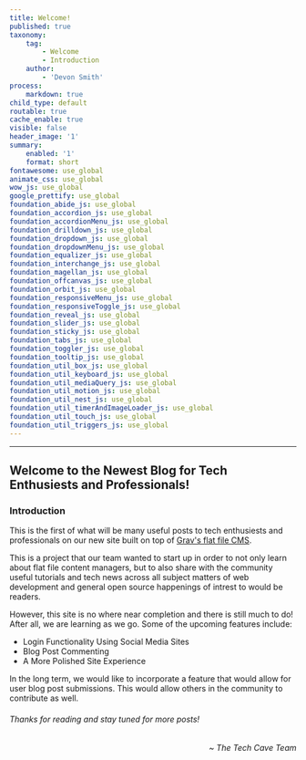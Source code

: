 ```yaml
---
title: Welcome!
published: true
taxonomy:
    tag:
        - Welcome
        - Introduction
    author:
        - 'Devon Smith'
process:
    markdown: true
child_type: default
routable: true
cache_enable: true
visible: false
header_image: '1'
summary:
    enabled: '1'
    format: short
fontawesome: use_global
animate_css: use_global
wow_js: use_global
google_prettify: use_global
foundation_abide_js: use_global
foundation_accordion_js: use_global
foundation_accordionMenu_js: use_global
foundation_drilldown_js: use_global
foundation_dropdown_js: use_global
foundation_dropdownMenu_js: use_global
foundation_equalizer_js: use_global
foundation_interchange_js: use_global
foundation_magellan_js: use_global
foundation_offcanvas_js: use_global
foundation_orbit_js: use_global
foundation_responsiveMenu_js: use_global
foundation_responsiveToggle_js: use_global
foundation_reveal_js: use_global
foundation_slider_js: use_global
foundation_sticky_js: use_global
foundation_tabs_js: use_global
foundation_toggler_js: use_global
foundation_tooltip_js: use_global
foundation_util_box_js: use_global
foundation_util_keyboard_js: use_global
foundation_util_mediaQuery_js: use_global
foundation_util_motion_js: use_global
foundation_util_nest_js: use_global
foundation_util_timerAndImageLoader_js: use_global
foundation_util_touch_js: use_global
foundation_util_triggers_js: use_global
---
```


***

## Welcome to the Newest Blog for Tech Enthusiests and Professionals!

<p/>

### Introduction

This is the first of what will be many useful posts to tech enthusiests and professionals on our new site built on top of [Grav's flat file CMS](https://getgrav.org).

<p/>

This is a project that our team wanted to start up in order to not only learn about flat file content managers, but to also share with the community useful tutorials and tech news across all subject matters of web development and general open source happenings of intrest to would be readers. 

<p/>

However, this site is no where near completion and there is still much to do! After all, we are learning as we go. Some of the upcoming features include:

- Login Functionality Using Social Media Sites
- Blog Post Commenting
- A More Polished Site Experience

<p/>

In the long term, we would like to incorporate a feature that would allow for user blog post submissions. This would allow others in the community to contribute as well.

###### Thanks for reading and stay tuned for more posts!

<p/>
<p style="text-align:right"><em>~ The Tech Cave Team</em></p>
